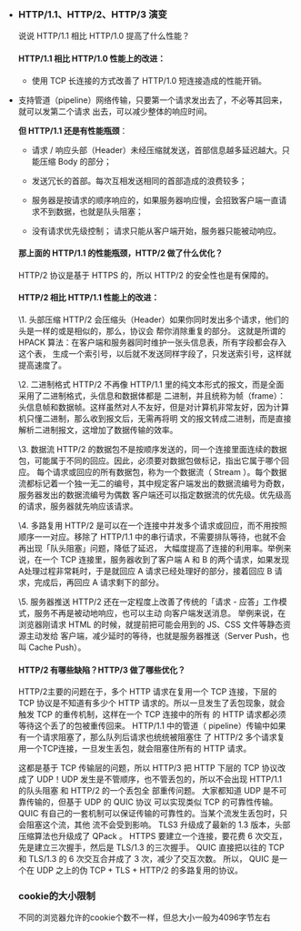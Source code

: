 - ### HTTP/1.1、HTTP/2、HTTP/3 演变

  说说 HTTP/1.1 相比 HTTP/1.0 提高了什么性能？

  #### HTTP/1.1 相比 HTTP/1.0 性能上的改进：

  - 使用 TCP 长连接的方式改善了 HTTP/1.0 短连接造成的性能开销。
- 支持管道（pipeline）网络传输，只要第一个请求发出去了，不必等其回来，就可以发第二个请求 出去，可以减少整体的响应时间。
  
  **但 HTTP/1.1 还是有性能瓶颈**： 
  
  - 请求 / 响应头部（Header）未经压缩就发送，首部信息越多延迟越大。只能压缩 Body 的部分； 
  - 发送冗长的首部。每次互相发送相同的首部造成的浪费较多； 
  
  - 服务器是按请求的顺序响应的，如果服务器响应慢，会招致客户端一直请求不到数据，也就是队头阻塞； 
  - 没有请求优先级控制； 请求只能从客户端开始，服务器只能被动响应。
  
  
  
  #### 那上面的 HTTP/1.1 的性能瓶颈，HTTP/2 做了什么优化？ 
  
  HTTP/2 协议是基于 HTTPS 的，所以 HTTP/2 的安全性也是有保障的。
  
  #### HTTP/2 相比 HTTP/1.1 性能上的改进： 
  
  \1. 头部压缩 HTTP/2 会压缩头（Header）如果你同时发出多个请求，他们的头是一样的或是相似的，那么，协议会 帮你消除重复的部分。 这就是所谓的 HPACK 算法：在客户端和服务器同时维护一张头信息表，所有字段都会存入这个表， 生成一个索引号，以后就不发送同样字段了，只发送索引号，这样就提高速度了。 
  
  \2. 二进制格式 HTTP/2 不再像 HTTP/1.1 里的纯文本形式的报文，而是全面采用了二进制格式，头信息和数据体都是 二进制，并且统称为帧（frame）：头信息帧和数据帧。这样虽然对人不友好，但是对计算机非常友好，因为计算机只懂二进制，那么收到报文后，无需再将明 文的报文转成二进制，而是直接解析二进制报文，这增加了数据传输的效率。 
  
  \3. 数据流 HTTP/2 的数据包不是按顺序发送的，同一个连接里面连续的数据包，可能属于不同的回应。因此，必须要对数据包做标记，指出它属于哪个回应。 每个请求或回应的所有数据包，称为一个数据流（ Stream ）。每个数据流都标记着一个独一无二的编号，其中规定客户端发出的数据流编号为奇数， 服务器发出的数据流编号为偶数 客户端还可以指定数据流的优先级。优先级高的请求，服务器就先响应该请求。 
  
  \4. 多路复用 HTTP/2 是可以在一个连接中并发多个请求或回应，而不用按照顺序一一对应。移除了 HTTP/1.1 中的串行请求，不需要排队等待，也就不会再出现「队头阻塞」问题，降低了延迟， 大幅度提高了连接的利用率。举例来说，在一个 TCP 连接里，服务器收到了客户端 A 和 B 的两个请求，如果发现A处理过程非常耗时，于是就回应 A 请求已经处理好的部分，接着回应 B 请求，完成后，再回应 A 请求剩下的部分。 
  
  \5. 服务器推送 HTTP/2 还在一定程度上改善了传统的「请求 - 应答」工作模式，服务不再是被动地响应，也可以主动 向客户端发送消息。 举例来说，在浏览器刚请求 HTML 的时候，就提前把可能会用到的 JS、CSS 文件等静态资源主动发给 客户端，减少延时的等待，也就是服务器推送（Server Push，也叫 Cache Push）。
  
  #### HTTP/2 有哪些缺陷？HTTP/3 做了哪些优化？
  
  HTTP/2主要的问题在于，多个 HTTP 请求在复用一个 TCP 连接，下层的 TCP 协议是不知道有多少个 HTTP 请求的。所以一旦发生了丢包现象，就会触发 TCP 的重传机制，这样在一个 TCP 连接中的所有 的 HTTP 请求都必须等待这个丢了的包被重传回来。 HTTP/1.1 中的管道（ pipeline）传输中如果有一个请求阻塞了，那么队列后请求也统统被阻塞住 了 HTTP/2 多个请求复用一个TCP连接，一旦发生丢包，就会阻塞住所有的 HTTP 请求。
  
   这都是基于 TCP 传输层的问题，所以 HTTP/3 把 HTTP 下层的 TCP 协议改成了 UDP！UDP 发生是不管顺序，也不管丢包的，所以不会出现 HTTP/1.1 的队头阻塞 和 HTTP/2 的一个丢包全 部重传问题。 大家都知道 UDP 是不可靠传输的，但基于 UDP 的 QUIC 协议 可以实现类似 TCP 的可靠性传输。 QUIC 有自己的一套机制可以保证传输的可靠性的。当某个流发生丢包时，只会阻塞这个流，其他 流不会受到影响。 TLS3 升级成了最新的 1.3 版本，头部压缩算法也升级成了 QPack 。 HTTPS 要建立一个连接，要花费 6 次交互，先是建立三次握手，然后是 TLS/1.3 的三次握手。 QUIC 直接把以往的 TCP 和 TLS/1.3 的 6 次交互合并成了 3 次，减少了交互次数。 所以， QUIC 是一个在 UDP 之上的伪 TCP + TLS + HTTP/2 的多路复用的协议。
  
  
  
  
  
  
  
  ### cookie的大小限制
  
  不同的浏览器允许的cookie个数不一样，但总大小一般为4096字节左右